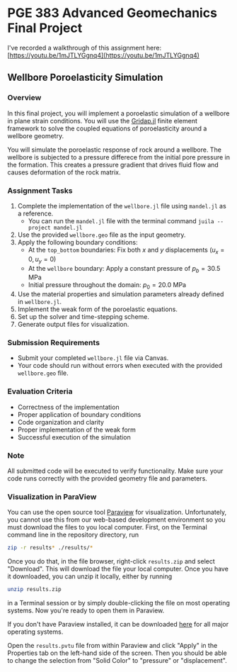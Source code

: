 # PGE 383 Advanced Geomechanics Final Project 

I've recorded a walkthrough of this assignment here: [https://youtu.be/1mJTLYGgnq4](https://youtu.be/1mJTLYGgnq4)

## Wellbore Poroelasticity Simulation

### Overview
In this final project, you will implement a poroelastic simulation of a wellbore in plane strain conditions. You will use the [Gridap.jl](https://github.com/gridap/Gridap.jl) finite element framework to solve the coupled equations of poroelasticity around a wellbore geometry.

You will simulate the poroelastic response of rock around a wellbore. The wellbore is subjected to a pressure differece from the initial pore pressure in the formation. This creates a pressure gradient that drives fluid flow and causes deformation of the rock matrix.

### Assignment Tasks

1. Complete the implementation of the `wellbore.jl` file using `mandel.jl` as a reference.
    - You can run the `mandel.jl` file with the terminal command `juila --project mandel.jl`
2. Use the provided `wellbore.geo` file as the input geometry.
3. Apply the following boundary conditions:
   - At the `top_bottom` boundaries: Fix both $x$ and $y$ displacements ($u_x = 0, u_y = 0$)
   - At the `wellbore` boundary: Apply a constant pressure of $p_b = 30.5$ MPa
   - Initial pressure throughout the domain: $p_0 = 20.0$ MPa
4. Use the material properties and simulation parameters already defined in `wellbore.jl`.
5. Implement the weak form of the poroelastic equations.
6. Set up the solver and time-stepping scheme.
7. Generate output files for visualization.

### Submission Requirements
- Submit your completed `wellbore.jl` file via Canvas.
- Your code should run without errors when executed with the provided `wellbore.geo` file.

### Evaluation Criteria
- Correctness of the implementation
- Proper application of boundary conditions
- Code organization and clarity
- Proper implementation of the weak form
- Successful execution of the simulation

### Note
All submitted code will be executed to verify functionality. Make sure your code runs correctly with the provided geometry file and parameters.

### Visualization in ParaView

You can use the open source tool [Paraview](https://www.paraview.org/) for visualization.
Unfortunately, you cannot use this from our web-based development environment so
you must download the files to you local computer.  First, on the Terminal
command line in the repository directory, run

```bash
zip -r results* ./results/*
```

Once you do that, in the file browser, right-click `results.zip` and select
"Download".  This will download the file your local computer.  Once you have it
downloaded, you can unzip it locally, either by running

```bash
unzip results.zip
```

in a Terminal session or by simply double-clicking the file on most operating
systems.  Now you're ready to open them in Paraview.

If you don't have Paraview installed, it can be downloaded [here](https://www.paraview.org/download/) for all major operating systems.

Open the `results.pvtu` file from within Paraview and click "Apply" in the Properties tab on the left-hand side of the screen.  Then you should be able to change the selection from "Solid Color" to "pressure" or "displacement".
